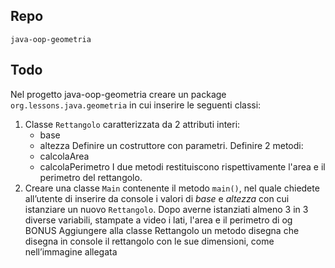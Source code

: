 ## Repo
`java-oop-geometria`

## Todo
Nel progetto java-oop-geometria creare un package `org.lessons.java.geometria` in cui inserire le seguenti classi:
1. Classe `Rettangolo` caratterizzata da 2 attributi interi: 
	- base
	- altezza
	Definire un costruttore con parametri. Definire 2 metodi: 
	- calcolaArea
	- calcolaPerimetro
	I due metodi restituiscono rispettivamente l'area e il perimetro del rettangolo.
2. Creare una classe `Main` contenente il metodo `main()`, nel quale chiedete all’utente di inserire da console i valori di *base* e *altezza* con cui istanziare un nuovo `Rettangolo`. Dopo averne istanziati almeno 3 in 3 diverse variabili, stampate a video i lati, l'area e il perimetro di og
BONUS
Aggiungere alla classe Rettangolo un metodo disegna che disegna in console il rettangolo con le sue dimensioni, come nell’immagine allegata